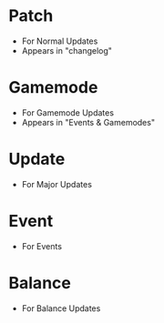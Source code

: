 # Patch
- For Normal Updates
- Appears in "changelog"
# Gamemode
- For Gamemode Updates
- Appears in "Events & Gamemodes"
# Update
- For Major Updates
# Event
- For Events
# Balance
- For Balance Updates